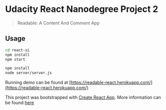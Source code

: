 # Udacity React Nanodegree Project 2
> Readable: A Content And Comment App

## Usage

```bash
cd react-ui
npm install
npm start

npm install
node server/server.js
```
Running demo can be found at [https://readable-react.herokuapp.com/](https://readable-react.herokuapp.com/)

This project was bootstrapped with [Create React App](https://github.com/facebookincubator/create-react-app). More information can be found [here](https://github.com/facebookincubator/create-react-app/blob/master/packages/react-scripts/template/README.md)